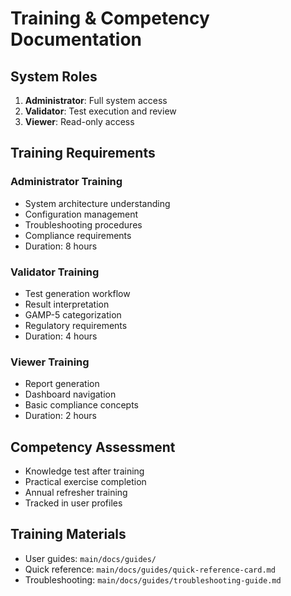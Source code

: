 # Training & Competency Documentation

## System Roles
1. **Administrator**: Full system access
2. **Validator**: Test execution and review
3. **Viewer**: Read-only access

## Training Requirements

### Administrator Training
- System architecture understanding
- Configuration management
- Troubleshooting procedures
- Compliance requirements
- Duration: 8 hours

### Validator Training
- Test generation workflow
- Result interpretation
- GAMP-5 categorization
- Regulatory requirements
- Duration: 4 hours

### Viewer Training
- Report generation
- Dashboard navigation
- Basic compliance concepts
- Duration: 2 hours

## Competency Assessment
- Knowledge test after training
- Practical exercise completion
- Annual refresher training
- Tracked in user profiles

## Training Materials
- User guides: `main/docs/guides/`
- Quick reference: `main/docs/guides/quick-reference-card.md`
- Troubleshooting: `main/docs/guides/troubleshooting-guide.md`